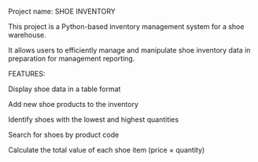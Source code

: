 Project name: 
SHOE INVENTORY

This project is a Python-based inventory management system for a shoe warehouse. 

It allows users to efficiently manage and manipulate shoe inventory data in preparation for management reporting.

FEATURES:

Display shoe data in a table format

Add new shoe products to the inventory

Identify shoes with the lowest and highest quantities

Search for shoes by product code

Calculate the total value of each shoe item (price × quantity)

